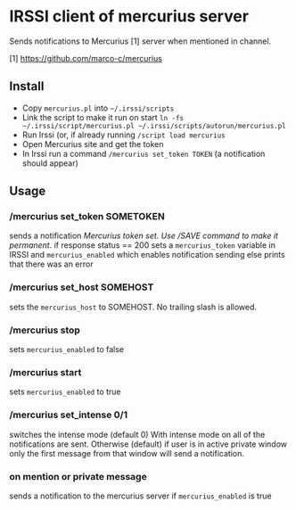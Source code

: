 # IRSSI client of mercurius server

Sends notifications to Mercurius [1] server when mentioned in channel.

[1] https://github.com/marco-c/mercurius

## Install

* Copy `mercurius.pl` into `~/.irssi/scripts`
* Link the script to make it run on start `ln -fs ~/.irssi/script/mercurius.pl ~/.irssi/scripts/autorun/mercurius.pl`
* Run Irssi (or, if already running `/script load mercurius`
* Open Mercurius site and get the token
* In Irssi run a command `/mercurius set_token TOKEN` (a notification should appear)


## Usage

### /mercurius set_token SOMETOKEN
sends a notification *Mercurius token set. Use /SAVE command to make it permanent.*
if response status == 200 sets a `mercurius_token` variable in IRSSI and `mercurius_enabled` which enables notification sending
else prints that there was an error

### /mercurius set_host SOMEHOST
sets the `mercurius_host` to SOMEHOST. No trailing slash is allowed.

### /mercurius stop
sets `mercurius_enabled` to false

### /mercurius start
sets `mercurius_enabled` to true

### /mercurius set_intense 0/1
switches the intense mode (default 0)
With intense mode on all of the notifications are sent.
Otherwise (default) if user is in active private window only the first message from that window will send a notification.

### on mention or private message
sends a notification to the mercurius server if `mercurius_enabled` is true
